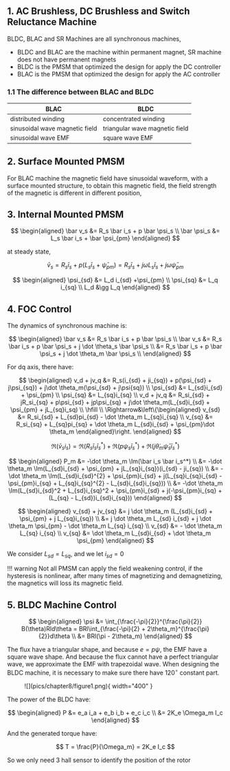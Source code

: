 ## 1. AC Brushless, DC Brushless and Switch Reluctance Machine
BLDC, BLAC and SR Machines are all synchronous machines, 

* BLDC and BLAC are the machine within permanent magnet, SR machine does not have permanent magnets
* BLDC is the PMSM that optimized the design for apply the DC controller
* BLAC is the PMSM that optimized the design for apply the AC controller

### 1.1 The difference between BLAC and BLDC

|BLAC|BLDC|
|----|----|
|distributed winding|concentrated winding|
|sinusoidal wave magnetic field|triangular wave magnetic field|
|sinusoidal wave EMF|square wave EMF|

## 2. Surface Mounted PMSM

For BLAC machine the magnetic field have sinusoidal waveform, with a surface mounted structure, to obtain this magnetic field, the field strength of the magnetic is different in different position,

## 3. Internal Mounted PMSM


$$
\begin{aligned}
\bar v_s &= R_s \bar i_s + p \bar \psi_s \\
\bar \psi_s &= L_s \bar i_s + \bar \psi_{pm}
\end{aligned}
$$

at steady state, 

$$
\bar v_s = R_s \bar i_s + p(L_s \bar i_s + \bar \psi_{pm}) = R_s \bar i_s + j\omega L_s \bar i_s + j\omega \bar \psi_{pm}
$$

$$
\begin{aligned}
\psi_{sd} &= L_d i_{sd} +\psi_{pm} \\
\psi_{sq} &= L_q i_{sq} \\
L_d &\gg L_q
\end{aligned}
$$

## 4. FOC Control
The dynamics of synchronous machine is:

$$
\begin{aligned}
\bar v_s &= R_s \bar i_s + p \bar \psi_s \\
\bar v_s &= R_s \bar i_s + p \bar \psi_s + j \dot \theta_s \bar \psi_s \\
&= R_s \bar i_s + p \bar \psi_s + j \dot \theta_m \bar \psi_s \\
\end{aligned}
$$

For dq axis, there have:

$$
\begin{aligned}
v_d + jv_q &= R_s(i_{sd} + ji_{sq}) + p(\psi_{sd} + j\psi_{sq}) + j\dot \theta_m(\psi_{sd} + j\psi{sq}) \\
\psi_{sd} &= L_{sd}i_{sd} + \psi_{pm} \\
\psi_{sq} &= L_{sq}i_{sq} \\
v_d + jv_q &= R_si_{sd} + jR_si_{sq} + p\psi_{sd} + jp\psi_{sq} + j\dot \theta_m(L_{sd}i_{sd} + \psi_{pm} + jL_{sq}i_sq) \\ \hfill \\
\Rightarrow&\left\{\begin{aligned}
v_{sd} &= R_si_{sd} + L_{sd}pi_{sd} - \dot \theta_m L_{sq}i_{sq} \\ 
v_{sq} &= R_si_{sq} + L_{sq}pi_{sq} + \dot \theta_m L_{sd}i_{sd} + \psi_{pm}\dot \theta_m
\end{aligned}\right.
\end{aligned}
$$

$$
\Re(\bar v_s i_s) = \Re(R_s \bar i_s \bar i_s^*) + \Re(p\psi_s \bar i_s^*) + \Re(j\dot \theta_m \bar \psi_s \bar i_s^*)
$$

$$
\begin{aligned}
P_m &= -\dot \theta_m \Im(\bar i_s \bar i_s^*) \\
&= -\dot \theta_m \Im(L_{sd}i_{sd} + \psi_{pm} + jL_{sq}i_{sq})(i_{sd} - ji_{sq}) \\
&= -\dot \theta_m \Im(L_{sd}i_{sd}^{2} + \psi_{pm}i_{sd} + j(L_{sq}i_{sq}i_{sd} - \psi_{pm}i_{sq} + L_{sq}i_{sq}^{2} - L_{sd}i_{sd}i_{sq})) \\
&= -\dot \theta_m \Im(L_{sd}i_{sd}^2 + L_{sd}i_{sq}^2 + \psi_{pm}i_{sd} + j(-\psi_{pm}i_{sq} + (L_{sq} - L_{sd})i_{sd}i_{sq}))
\end{aligned}
$$

$$
\begin{aligned}
v_{sd} + jv_{sq} &= j \dot \theta_m (L_{sd}i_{sd} + \psi_{pm} + j L_{sq}i_{sq}) \\
&=  j \dot \theta_m L_{sd} i_{sd} +  j \dot \theta_m \psi_{pm} - \dot \theta_m L_{sq} i_{sq} \\
v_{sd} &= - \dot \theta_m L_{sq} i_{sq} \\
v_{sq} &= \dot \theta_m L_{sd}i_{sd} + \dot \theta_m \psi_{pm}
\end{aligned}
$$

We consider $L_{sd} = L_{sq}$, and we let $i_{sd} = 0$

!!! warning
    Not all PMSM can apply the field weakening control, if the hysteresis is nonlinear, after many times of magnetizing and demagnetizing, the magnetics will loss its magnetic field.

## 5. BLDC Machine Control

$$
\begin{aligned}
\psi &= \int_{\frac{-\pi}{2}}^{\frac{\pi}{2}} B(\theta)Rld\theta = BRl\int_{\frac{-\pi}{2} + 2\theta_m}^{\frac{\pi}{2}}d\theta \\
&= BRl(\pi - 2\theta_m)
\end{aligned}
$$

The flux have a triangular shape, and because $e = p\psi$, the EMF have a square wave shape. And because the flux cannot have a perfect triangular wave, we approximate the EMF with trapezoidal wave. When designing the BLDC machine, it is necessary to make sure there have $120^\circ$ constant part.

<figure markdown="span">
    ![](pics/chapter8/figure1.png){ width="400" }
</figure>

The power of the BLDC have:

$$
\begin{aligned}
P &= e_a i_a + e_b i_b + e_c i_c \\
&= 2K_e \Omega_m I_c
\end{aligned}
$$

And the generated torque have:

$$
T = \frac{P}{\Omega_m} = 2K_e I_c
$$

So we only need 3 hall sensor to identify the position of the rotor